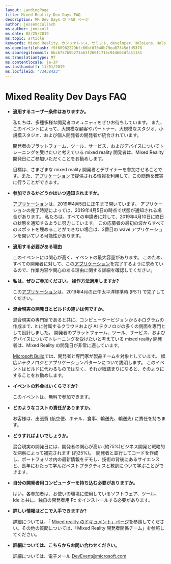 ```yaml
---
layout: LandingPage
title: Mixed Reality Dev Days FAQ
description: MR Dev Days の FAQ ページ
author: jessemcculloch
ms.author: jemccull
ms.date: 02/25/2019
ms.topic: article
keywords: Mixed Reality、カンファレンス、サミット、developer、HoloLens、HoloLens 2、Kinect
ms.openlocfilehash: f9f68962229bfc66bf07040b79ea07345dfd5378
ms.sourcegitcommit: 6bc6757b9b273a63f260f1716c944603dfa51151
ms.translationtype: MT
ms.contentlocale: ja-JP
ms.lasthandoff: 11/01/2019
ms.locfileid: "73438423"
---
```

# <a name="mixed-reality-dev-days-faq"></a>Mixed Reality Dev Days FAQ

* **適用するユーザー条件はありますか。**
    
    私たちは、多種多様な開発者コミュニティをぜひお待ちしています。 また、このイベントによって、大規模な顧客やパートナー、大規模なスタジオ、小規模スタジオ、および個人開発者の開発者が統合されています。

    開発者のプラットフォーム、ツール、サービス、およびデバイスについてトレーニングを受けたいと考えている mixed reality 開発者は、Mixed Reality 開発日にご参加いただくことをお勧めします。

    目標は、さまざまな mixed reality 開発者とデザイナーを参加させることです。また、[アプリケーション](https://aka.ms/MRDevDayApplication)で提供される情報を利用して、この問題を確実に行うことができます。

* **参加できるかどうかはいつ通知されますか。**

    [アプリケーション](https://aka.ms/MRDevDayApplication)は、2019年4月5日に正午まで開いています。 アプリケーションの完了時期によっては、2019年4月5日の時点で状態が通知される場合があります。 私たちは、すべての申請者に対して、2019年4月10日に終日の状態を通知するように努力しています。 この応募者の最初の波からすべてのスポットを埋めることができない場合は、2番目の wave アプリケーションを開いている可能性があります。

* **適用する必要がある理由**

    このイベントには関心が高く、イベントの最大容量があります。 このため、すべての開発者に対して、この[アプリケーション](https://aka.ms/MRDevDayApplication)を完了するように求めているので、作業内容や関心のある理由に関する詳細を確認してください。

* **私は、ぜひご参加ください。 操作方法適用しますか?**

    この[アプリケーション](https://aka.ms/MRDevDayApplication)は、2019年4月の正午太平洋標準時 (PST) で完了してください。

* **混合現実の開発日とビルドの違いは何ですか。**

    混合現実の専門家であると共に、コンピュータービジョンからホログラムの作成まで、it に付属するクラウドおよび AI テクノロジの多くの側面を専門として設計しました。 開発者のプラットフォーム、ツール、サービス、およびデバイスについてトレーニングを受けたいと考えている mixed reality 開発者は、Mixed Reality の開発日が非常に適しています。 

    [Microsoft Build](https://www.microsoft.com//build)では、開発者と専門家が製品チームを対象としています。 幅広いテクノロジとアプリケーションパターンについて説明します。 このイベントはビルドに代わるものではなく、それが紙詰まりになると、そのようにすることをお勧めします。 

* **イベントの料金はいくらですか?**

    このイベントは、無料で参加できます。

* **どのようなコストの責任がありますか。**

    お客様は、出張費 (航空便、ホテル、食事、輸送先、輸送先) に責任を持ちます。

* **どうすればよいでしょうか。**

    混合現実の開発日には、開発者の関心が高い (約75%)ビジネス開発と戦略的な洞察によって補完されます (約25%)。  開発者と並行してコードを作成し、ポートフォリオ内の最新情報をデモし、技術の背後にあるサイエンスと、長年にわたって学んだベストプラクティスと教訓について学ぶことができます。

* **自分の開発者用コンピューターを持ち込む必要がありますか。**

    はい。各参加者は、お使いの環境に使用しているソフトウェア、ツール、Ide と共に、独自の開発者用 Pc をインストールする必要があります。

* **詳しい情報はどこで入手できますか?**

    詳細については、「 [Mixed reality のドキュメント」ページ](mr-dev-days.md)を参照してください。その他の質問については、「Mixed Reality 開発者関係チーム」を参照してください。

* **詳細については、こちらからお問い合わせください。**

    詳細については、電子メール DevEvent@microsoft.com
